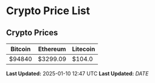 # Crypto Price List

## Crypto Prices
| Bitcoin | Ethereum | Litecoin |
| ------- | -------- | -------- |
| $94840 | $3299.09 | $104.0 |
**Last Updated:** 2025-01-10 12:47 UTC
**Last Updated:** $DATE$
